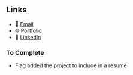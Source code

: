 ## Links

- 📧 [Email](mailto:arazbagherzadeh@gmail.com)
- 🌐 [Portfolio](https://ab-coder96.github.io/AB-Coder96/)
- 💼 [LinkedIn](https://www.linkedin.com/in/araz-karimi-0b2600290/)

### To Complete 
- Flag added the project to include in a resume
